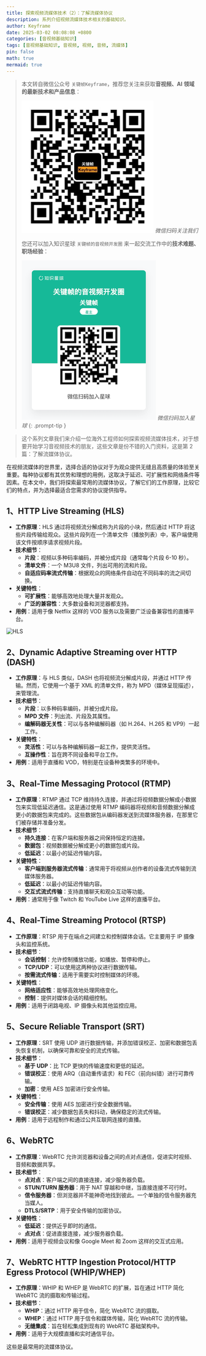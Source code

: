 ```yaml
---
title: 探索视频流媒体技术（2）：了解流媒体协议
description: 系列介绍视频流媒体技术相关的基础知识。
author: Keyframe
date: 2025-03-02 08:08:08 +0800
categories: [音视频基础知识]
tags: [音视频基础知识, 音视频, 视频, 音频, 流媒体]
pin: false
math: true
mermaid: true
---
```


> 本文转自微信公众号 `关键帧Keyframe`，推荐您关注来获取**音视频、AI 领域的最新技术和产品信息**：
>
>![微信公众号](assets/img/keyframe-mp.jpg)
>_微信扫码关注我们_
>
>您还可以加入知识星球 `关键帧的音视频开发圈` 来一起交流工作中的**技术难题、职场经验**：
>
>![知识星球](assets/img/keyframe-zsxq.png)
>_微信扫码加入星球_
{: .prompt-tip }

>这个系列文章我们来介绍一位海外工程师如何探索视频流媒体技术，对于想要开始学习音视频技术的朋友，这些文章是份不错的入门资料，这是第 2 篇：了解流媒体协议。

在视频流媒体的世界里，选择合适的协议对于为观众提供无缝且高质量的体验至关重要。每种协议都有其优势和理想的用例，这取决于延迟、可扩展性和网络条件等因素。在本文中，我们将探索最常用的流媒体协议，了解它们的工作原理，比较它们的特点，并为选择最适合您需求的协议提供指导。


## 1、HTTP Live Streaming (HLS)

- **工作原理**：HLS 通过将视频流分解成称为片段的小块，然后通过 HTTP 将这些片段传输给观众。这些片段列在一个清单文件（播放列表）中，客户端使用该文件按顺序请求视频片段。
- **技术细节**：
	- **片段**：视频以多种码率编码，并被分成片段（通常每个片段 6-10 秒）。
	- **清单文件**：一个 M3U8 文件，列出可用的流和片段。
	- **自适应码率流式传输**：根据观众的网络条件自动在不同码率的流之间切换。
- **关键特性**：
	- **可扩展性**：能够高效地处理大量并发观众。
	- **广泛的兼容性**：大多数设备和浏览器都支持。
- **用例**：适用于像 Netflix 这样的 VOD 服务以及需要广泛设备兼容性的直播平台。

![HLS](https://media2.dev.to/cdn-cgi/image/width=800%2Cheight=%2Cfit=scale-down%2Cgravity=auto%2Cformat=auto/https%3A%2F%2Fdev-to-uploads.s3.amazonaws.com%2Fuploads%2Farticles%2F9xgmwkdbfrc27en0nnrs.png)

## 2、Dynamic Adaptive Streaming over HTTP (DASH)

- **工作原理**：与 HLS 类似，DASH 也将视频流分解成片段，并通过 HTTP 传输。然而，它使用一个基于 XML 的清单文件，称为 MPD（媒体呈现描述），来管理流。
- **技术细节**：
	- **片段**：以多种码率编码，并被分成片段。
	- **MPD 文件**：列出流、片段及其属性。
	- **编解码器无关性**：可以与各种编解码器（如 H.264、H.265 和 VP9）一起工作。
- **关键特性**：
	- **灵活性**：可以与各种编解码器一起工作，提供灵活性。
	- **互操作性**：旨在跨不同设备和平台工作。
- **用例**：适用于直播和 VOD，特别是在设备种类繁多的环境中。

## 3、Real-Time Messaging Protocol (RTMP)

- **工作原理**：RTMP 通过 TCP 维持持久连接，并通过将视频数据分解成小数据包来实现低延迟通信。这是通过使用 RTMP 编码器将视频和音频数据分解成更小的数据包来完成的。这些数据包从编码器发送到流媒体服务器，在那里它们被存储并准备分发。
- **技术细节**：
	- **持久连接**：在客户端和服务器之间保持恒定的连接。
	- **数据包**：视频数据被分解成更小的数据包或片段。
	- **低延迟**：以最小的延迟传输内容。
- **关键特性**：
	- **客户端到服务器流式传输**：通常用于将视频从创作者的设备流式传输到流媒体服务器。
	- **低延迟**：以最小的延迟传输内容。
	- **交互式流式传输**：支持直播聊天和观众互动等功能。
- **用例**：通常用于像 Twitch 和 YouTube Live 这样的直播平台。

## 4、Real-Time Streaming Protocol (RTSP)

- **工作原理**：RTSP 用于在端点之间建立和控制媒体会话。它主要用于 IP 摄像头和监控系统。
- **技术细节**：
	- **会话控制**：允许控制播放功能，如播放、暂停和停止。
	- **TCP/UDP**：可以使用这两种协议进行数据传输。
	- **按需流式传输**：适用于需要实时控制媒体的环境。
- **关键特性**：
	- **网络适应性**：能够高效地处理网络变化。
	- **控制**：提供对媒体会话的精细控制。
- **用例**：适用于闭路电视、IP 摄像头和其他监控应用。

## 5、Secure Reliable Transport (SRT)

- **工作原理**：SRT 使用 UDP 进行数据传输，并添加错误校正、加密和数据包丢失恢复机制，以确保可靠和安全的流式传输。
- **技术细节**：
	- **基于 UDP**：比 TCP 更快的传输速度和更低的延迟。
	- **错误校正**：使用 ARQ（自动重传请求）和 FEC（前向纠错）进行可靠传输。
	- **加密**：使用 AES 加密进行安全传输。
- **关键特性**：
	- **安全传输**：使用 AES 加密进行安全数据传输。
	- **错误校正**：减少数据包丢失和抖动，确保稳定的流式传输。
- **用例**：适用于远程制作和通过公共互联网连接的直播。

## 6、WebRTC

- **工作原理**：WebRTC 允许浏览器和设备之间的点对点通信，促进实时视频、音频和数据共享。
- **技术细节**：
	- **点对点**：客户端之间的直接连接，减少服务器负载。
	- **STUN/TURN 服务器**：用于 NAT 穿越和中继，当直接连接不可行时。
	- **信令服务器**：但浏览器并不能神奇地找到彼此。一个单独的信令服务器充当媒人。
	- **DTLS/SRTP**：用于安全传输的加密协议。
- **关键特性**：
	- **低延迟**：提供近乎即时的通信。
	- **点对点**：促进直接连接，减少服务器负载。
- **用例**：适用于视频会议和像 Google Meet 和 Zoom 这样的交互式应用。

## 7、WebRTC HTTP Ingestion Protocol/HTTP Egress Protocol (WHIP/WHEP)

- **工作原理**：WHIP 和 WHEP 是 WebRTC 的扩展，旨在通过 HTTP 简化 WebRTC 流的摄取和传输过程。
- **技术细节**：
	- **WHIP**：通过 HTTP 用于信令，简化 WebRTC 流的摄取。
	- **WHEP**：通过 HTTP 用于信令和媒体传输，简化 WebRTC 流的传输。
	- **无缝集成**：旨在轻松集成到现有的 WebRTC 基础架构中。
- **用例**：适用于大规模直播和实时通信平台。

这些是最常用的流媒体协议。

